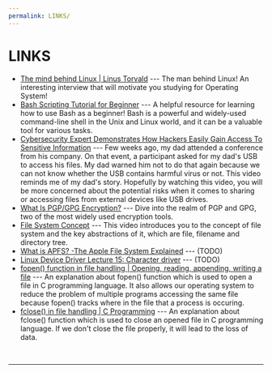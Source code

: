```yaml
---
permalink: LINKS/
---
```


# LINKS

* [The mind behind Linux | Linus Torvald](https://youtu.be/o8NPllzkFhE?si=LFS2qQDOsI4H1Po1) --- 
The man behind Linux! An interesting interview that will motivate you studying for Operating System!
* [Bash Scripting Tutorial for Beginner](https://youtu.be/tK9Oc6AEnR4?si=PgCeVxj2v0PJ4KMx) --- A helpful resource for learning how to use Bash as a beginner!
  Bash is a powerful and widely-used command-line shell in the Unix and Linux world, and it can be a valuable tool for various tasks.
* [Cybersecurity Expert Demonstrates How Hackers Easily Gain Access To Sensitive Information](https://youtu.be/aP8yrkkLWlM?si=0P1K3wKFYE6--uCq) --- Few weeks ago, my dad attended a conference from his company. On that event, a participant asked for my dad's USB to access his files. My dad warned him not to do that again because we can not know whether the USB contains harmful virus or not. This video reminds me of my dad's story. Hopefully by watching this video, you will be more concerned about the potential risks when it comes to sharing or accessing files from external devices like USB drives.
* [What Is PGP/GPG Encryption?](https://youtu.be/1-MPcUHhXoc?si=-hkoh03F45Jjy11M) --- Dive into the realm of PGP and GPG, two of the most widely used encryption tools.
* [File System Concept](https://youtu.be/mzUyMy7Ihk0?si=usXwDf_yw9bi6RvP) --- This video introduces you to the concept of file system and the key abstractions of it, which are file, filename and directory tree.
* [What is APFS? -The Apple File System Explained](https://youtu.be/9I7fg930Deg?si=-bZaBi2hq5Pg6u9L) --- (TODO)
* [Linux Device Driver Lecture 15: Character driver](https://youtu.be/R5qSTZA0PuY?si=lZT6f-kWmK4uUgfl) --- (TODO)
* [fopen() function in file handling | Opening, reading, appending, writing a file](https://youtu.be/2hGwxTffyKg?si=GO5s4Occ322JXkqH) --- An explanation about fopen() function which is used to open a file in C programming language. It also allows our operating system to reduce the problem of multiple programs accessing the same file because fopen() tracks where in the file that a process is occuring.
* [fclose() in file handling | C Programming](https://youtu.be/ff1stAEVUN8?si=0BXrNIAZpglO0e-b) --- An explanation about fclose() function which is used to close an opened file in C programming language. If we don't close the file properly, it will lead to the loss of data.
<br>
<hr>

